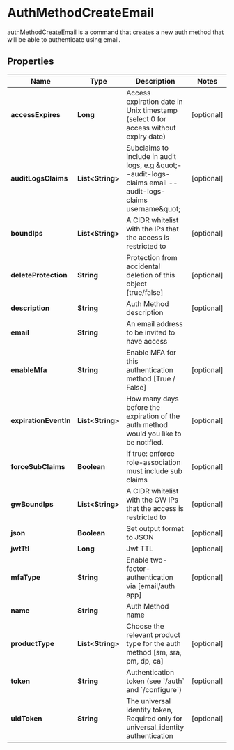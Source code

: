 

# AuthMethodCreateEmail

authMethodCreateEmail is a command that creates a new auth method that will be able to authenticate using email.

## Properties

| Name | Type | Description | Notes |
|------------ | ------------- | ------------- | -------------|
|**accessExpires** | **Long** | Access expiration date in Unix timestamp (select 0 for access without expiry date) |  [optional] |
|**auditLogsClaims** | **List&lt;String&gt;** | Subclaims to include in audit logs, e.g \&quot;--audit-logs-claims email --audit-logs-claims username\&quot; |  [optional] |
|**boundIps** | **List&lt;String&gt;** | A CIDR whitelist with the IPs that the access is restricted to |  [optional] |
|**deleteProtection** | **String** | Protection from accidental deletion of this object [true/false] |  [optional] |
|**description** | **String** | Auth Method description |  [optional] |
|**email** | **String** | An email address to be invited to have access |  |
|**enableMfa** | **String** | Enable MFA for this authentication method [True / False] |  [optional] |
|**expirationEventIn** | **List&lt;String&gt;** | How many days before the expiration of the auth method would you like to be notified. |  [optional] |
|**forceSubClaims** | **Boolean** | if true: enforce role-association must include sub claims |  [optional] |
|**gwBoundIps** | **List&lt;String&gt;** | A CIDR whitelist with the GW IPs that the access is restricted to |  [optional] |
|**json** | **Boolean** | Set output format to JSON |  [optional] |
|**jwtTtl** | **Long** | Jwt TTL |  [optional] |
|**mfaType** | **String** | Enable two-factor-authentication via [email/auth app] |  [optional] |
|**name** | **String** | Auth Method name |  |
|**productType** | **List&lt;String&gt;** | Choose the relevant product type for the auth method [sm, sra, pm, dp, ca] |  [optional] |
|**token** | **String** | Authentication token (see &#x60;/auth&#x60; and &#x60;/configure&#x60;) |  [optional] |
|**uidToken** | **String** | The universal identity token, Required only for universal_identity authentication |  [optional] |



